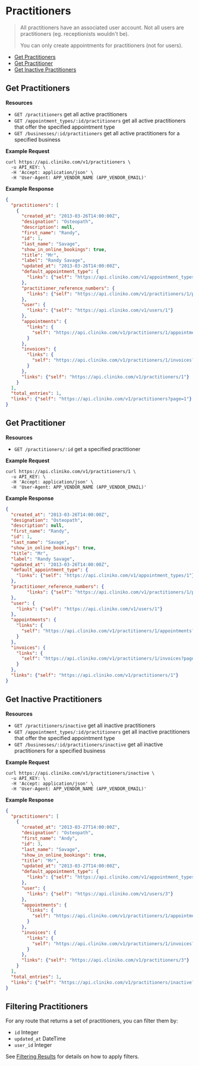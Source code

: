 Practitioners
============
> All practitioners have an associated user account.  Not all users are practitioners (eg. receptionists wouldn't be).
>
> You can only create appointments for practitioners (not for users).

* [Get Practitioners](#get-practitioners "This will return all practitioners.")
* [Get Practitioner](#get-practitioner "This will return a specified practitioner.")
* [Get Inactive Practitioners](#get-inactive-practitioners "This will return all inactive practitioners.")

Get Practitioners
----------------

**Resources**
* ```GET /practitioners``` get all active practitioners
* ```GET /appointment_types/:id/practitioners``` get all active practitioners that offer the specified appointment type
* ```GET /businesses/:id/practitioners``` get all active practitioners for a specified business

**Example Request**
```shell
curl https://api.cliniko.com/v1/practitioners \
  -u API_KEY: \
  -H 'Accept: application/json' \
  -H 'User-Agent: APP_VENDOR_NAME (APP_VENDOR_EMAIL)'
```

**Example Response**
```json
{
  "practitioners": [
    {
      "created_at": "2013-03-26T14:00:00Z",
      "designation": "Osteopath",
      "description": null,
      "first_name": "Randy",
      "id": 1,
      "last_name": "Savage",
      "show_in_online_bookings": true,
      "title": "Mr",
      "label": "Randy Savage",
      "updated_at": "2013-03-26T14:00:00Z",
      "default_appointment_type": {
        "links": {"self": "https://api.cliniko.com/v1/appointment_types/1"}
      },
      "practitioner_reference_numbers": {
        "links": {"self": "https://api.cliniko.com/v1/practitioners/1/practitioner_reference_numbers?page=1"}
      },
      "user": {
        "links": {"self": "https://api.cliniko.com/v1/users/1"}
      },
      "appointments": {
        "links": {
          "self": "https://api.cliniko.com/v1/practitioners/1/appointments?page=1"
        }
      },
      "invoices": {
        "links": {
          "self": "https://api.cliniko.com/v1/practitioners/1/invoices?page=1"
        }
      },
      "links": {"self": "https://api.cliniko.com/v1/practitioners/1"}
    }
  ],
  "total_entries": 1,
  "links": {"self": "https://api.cliniko.com/v1/practitioners?page=1"}
}
```

Get Practitioner
------------

**Resources**
* ```GET /practitioners/:id``` get a specified practitioner

**Example Request**
```shell
curl https://api.cliniko.com/v1/practitioners/1 \
  -u API_KEY: \
  -H 'Accept: application/json' \
  -H 'User-Agent: APP_VENDOR_NAME (APP_VENDOR_EMAIL)'
```

**Example Response**
```json
{
  "created_at": "2013-03-26T14:00:00Z",
  "designation": "Osteopath",
  "description": null,
  "first_name": "Randy",
  "id": 1,
  "last_name": "Savage",
  "show_in_online_bookings": true,
  "title": "Mr",
  "label": "Randy Savage",
  "updated_at": "2013-03-26T14:00:00Z",
  "default_appointment_type": {
    "links": {"self": "https://api.cliniko.com/v1/appointment_types/1"}
  },
  "practitioner_reference_numbers": {
        "links": {"self": "https://api.cliniko.com/v1/practitioners/1/practitioner_reference_numbers?page=1"}
  },
  "user": {
    "links": {"self": "https://api.cliniko.com/v1/users/1"}
  },
  "appointments": {
    "links": {
      "self": "https://api.cliniko.com/v1/practitioners/1/appointments?page=1"
    }
  },
  "invoices": {
    "links": {
      "self": "https://api.cliniko.com/v1/practitioners/1/invoices?page=1"
    }
  },
  "links": {"self": "https://api.cliniko.com/v1/practitioners/1"}
}
```

Get Inactive Practitioners
----------------

**Resources**
* ```GET /practitioners/inactive``` get all inactive practitioners
* ```GET /appointment_types/:id/practitioners``` get all inactive practitioners that offer the specified appointment type
* ```GET /businesses/:id/practitioners/inactive``` get all inactive practitioners for a specified business

**Example Request**
```shell
curl https://api.cliniko.com/v1/practitioners/inactive \
  -u API_KEY: \
  -H 'Accept: application/json' \
  -H 'User-Agent: APP_VENDOR_NAME (APP_VENDOR_EMAIL)'
```

**Example Response**
```json
{
  "practitioners": [
    {
      "created_at": "2013-03-27T14:00:00Z",
      "designation": "Osteopath",
      "first_name": "Andy",
      "id": 3,
      "last_name": "Savage",
      "show_in_online_bookings": true,
      "title": "Mr",
      "updated_at": "2013-03-27T14:00:00Z",
      "default_appointment_type": {
        "links": {"self": "https://api.cliniko.com/v1/appointment_types/1"}
      },
      "user": {
        "links": {"self": "https://api.cliniko.com/v1/users/3"}
      },
      "appointments": {
        "links": {
          "self": "https://api.cliniko.com/v1/practitioners/1/appointments?page=1"
        }
      },
      "invoices": {
        "links": {
          "self": "https://api.cliniko.com/v1/practitioners/1/invoices?page=1"
        }
      },
      "links": {"self": "https://api.cliniko.com/v1/practitioners/3"}
    }
  ],
  "total_entries": 1,
  "links": {"self": "https://api.cliniko.com/v1/practitioners/inactive?page=1"}
}
```

Filtering Practitioners
----------------

For any route that returns a set of practitioners, you can filter them by:
* ```id``` Integer
* ```updated_at``` DateTime
* ```user_id``` Integer

See [Filtering Results](https://github.com/redguava/cliniko-api#filtering-results) for details on how to apply filters.
